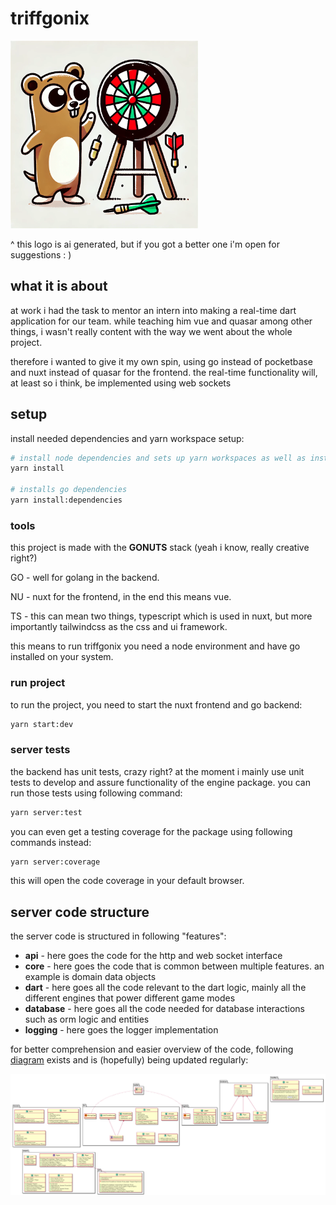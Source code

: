 # triffgonix

<img alt="ai image" height="300px" src="assets/triffgonix_logo_ai.png" width="300px"/>

^ this logo is ai generated, but if you got a better one i'm open for suggestions : )

## what it is about

at work i had the task to mentor an intern into making a real-time dart application for our team.
while teaching him vue and quasar among other things, i wasn't really content with the way we went about the whole project.

therefore i wanted to give it my own spin, using go instead of pocketbase and nuxt instead of quasar for the frontend.
the real-time functionality will, at least so i think, be implemented using web sockets

## setup

install needed dependencies and yarn workspace setup:

```bash
# install node dependencies and sets up yarn workspaces as well as installing yarn package manager
yarn install

# installs go dependencies
yarn install:dependencies
```

### tools

this project is made with the **GONUTS** stack (yeah i know, really creative right?)

GO - well for golang in the backend.

NU - nuxt for the frontend, in the end this means vue.

TS - this can mean two things, typescript which is used in nuxt, but more importantly tailwindcss as the css and ui framework.

this means to run triffgonix you need a node environment and have go installed on your system.

### run project

to run the project, you need to start the nuxt frontend and go backend:

```bash
yarn start:dev
```

### server tests

the backend has unit tests, crazy right? at the moment i mainly use unit tests to develop and assure functionality of the engine package. you can run those tests using following command:

```bash
yarn server:test
```

you can even get a testing coverage for the package using following commands instead:

```bash
yarn server:coverage
```

this will open the code coverage in your default browser.

## server code structure

the server code is structured in following "features":

- **api** - here goes the code for the http and web socket interface
- **core** - here goes the code that is common between multiple features. an example is domain data objects
- **dart** - here goes all the code relevant to the dart logic, mainly all the different engines that power different game modes
- **database** - here goes all the code needed for database interactions such as orm logic and entities
- **logging** - here goes the logger implementation

for better comprehension and easier overview of the code, following [diagram](assets/diagram.puml) exists and is (hopefully) being updated regularly:

<img alt="server uml diagram" src="assets/server-diagram.png" />
